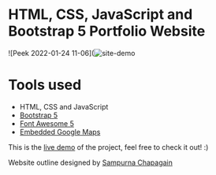 HTML, CSS, JavaScript and Bootstrap 5 Portfolio Website
=======
![Peek 2022-01-24 11-06](![site-demo](https://user-images.githubusercontent.com/68800076/189545690-f791ab9d-2c4d-4f65-a3c1-7c984c34153e.gif)


# Tools used #
* HTML, CSS and JavaScript
* [Bootstrap 5](https://getbootstrap.com/docs/5.0/getting-started/introduction/)
* [Font Awesome 5](https://fontawesome.com/)
* [Embedded Google Maps](https://www.embed-map.com/)

This is the [live demo](https://ashleighliu.github.io/) of the project, feel free to check it out! :) 

Website outline designed by [Sampurna Chapagain](https://www.freecodecamp.org/news/author/sampurna/)
